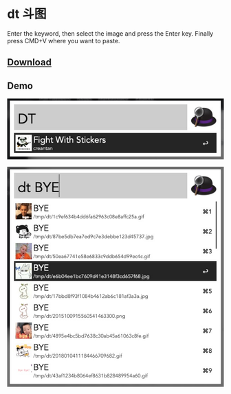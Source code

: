 # dt 斗图

Enter the keyword, then select the image and press the Enter key. Finally press CMD+V where you want to paste.

## [Download](https://github.com/creantan/dt/releases)

## Demo

![f](https://github.com/creantan/dt/blob/master/6FFF4CD5-D5E0-40A9-9F80-D8D5C600ABC8.png)

![f](https://github.com/creantan/dt/blob/master/7F517AAA-9E1C-463D-AB36-45E1C735D9A0.png)
